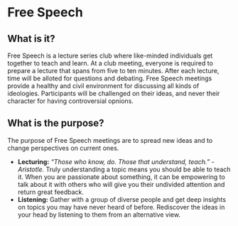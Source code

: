 # Free Speech

## What is it?
Free Speech is a lecture series club where like-minded individuals get together to teach and learn. At a club meeting, everyone is required to prepare a lecture that spans from five to ten minutes. After each lecture, time will be alloted for questions and debating. Free Speech meetings provide a healthy and civil environment for discussing all kinds of ideologies. Participants will be challenged on their ideas, and never their character for having controversial opnions.  

## What is the purpose?
The purpose of Free Speech meetings are to spread new ideas and to change perspectives on current ones. 
* **Lecturing:** *“Those who know, do. Those that understand, teach.” - Aristotle.* Truly understanding a topic means you should be able to teach it. When you are passionate about something, it can be empowering to talk about it with others who will give you their undivided attention and return great feedback. 
* **Listening:** Gather with a group of diverse people and get deep insights on topics you may have never heard of before. Rediscover the ideas in your head by listening to them from an alternative view.
